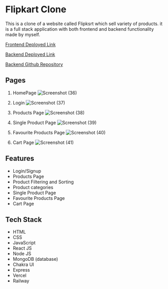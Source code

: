 # Flipkart Clone

This is a clone of a website called Flipksrt which sell variety of products. it is a full stack application with both frontend and backend functionality made by myself.

[Frontend Deployed Link](https://flipkart-ten.vercel.app/)

[Backend Deployed Link](https://flipkartbackend-production.up.railway.app/)

[Backend Github Repository](https://github.com/arulxavierax/mock15Backend)

## Pages

1. HomePage
![Screenshot (36)](https://user-images.githubusercontent.com/103952018/221892095-1d1f5c59-ae45-4826-8dbf-28df5356c289.png)

2. Login 
![Screenshot (37)](https://user-images.githubusercontent.com/103952018/221892420-4f73274c-a2a8-4924-8221-d6d801599023.png)

3. Products Page
![Screenshot (38)](https://user-images.githubusercontent.com/103952018/221892773-dbc8cf67-2a60-4d99-b5e6-783419ff9251.png)

4. Single Product Page
![Screenshot (39)](https://user-images.githubusercontent.com/103952018/221893041-8af8289a-d3fd-4e5d-bd50-209667a8a544.png)

5. Favourite Products Page
![Screenshot (40)](https://user-images.githubusercontent.com/103952018/221893829-d01abe69-b9dd-412a-8724-7bedca03cace.png)

6. Cart Page
![Screenshot (41)](https://user-images.githubusercontent.com/103952018/222069851-ad5005ac-1750-4635-a220-b16ee03d4b56.png)

## Features

- Login/Signup
- Products Page
- Product Filtering and Sorting
- Product categories
- Single Product Page
- Favourite Products Page
- Cart Page

## Tech Stack

- HTML
- CSS
- JavaScript
- React JS
- Node JS
- MongoDB (database)
- Chakra UI
- Express
- Vercel
- Railway


